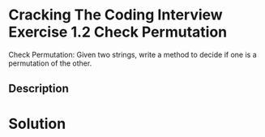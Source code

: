 # Cracking The Coding Interview Exercise 1.2 Check Permutation
Check Permutation: Given two strings, write a method to decide if one is a permutation of the
other.

## Description


# Solution
